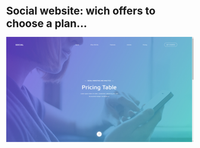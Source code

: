 # Social website: wich offers to choose a plan...

![social](https://github.com/ilya-averin/PricingTable/blob/master/PricingTable/img/social.jpg)

